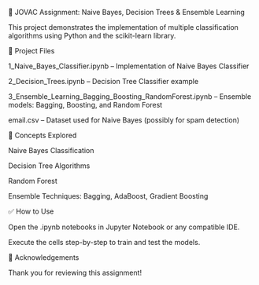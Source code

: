 📘 JOVAC Assignment: Naive Bayes, Decision Trees & Ensemble Learning

This project demonstrates the implementation of multiple classification algorithms using Python and the scikit-learn library.

📁 Project Files

1_Naive_Bayes_Classifier.ipynb – Implementation of Naive Bayes Classifier

2_Decision_Trees.ipynb – Decision Tree Classifier example

3_Ensemble_Learning_Bagging_Boosting_RandomForest.ipynb – Ensemble models: Bagging, Boosting, and Random Forest

email.csv – Dataset used for Naive Bayes (possibly for spam detection)

📌 Concepts Explored

Naive Bayes Classification

Decision Tree Algorithms

Random Forest

Ensemble Techniques: Bagging, AdaBoost, Gradient Boosting

✅ How to Use

Open the .ipynb notebooks in Jupyter Notebook or any compatible IDE.

Execute the cells step-by-step to train and test the models.

🙌 Acknowledgements

Thank you for reviewing this assignment!
